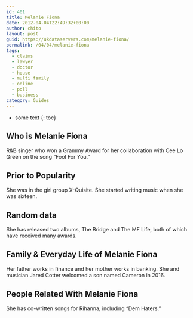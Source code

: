 ```yaml
---
id: 401
title: Melanie Fiona
date: 2012-04-04T22:49:32+00:00
author: chito
layout: post
guid: https://ukdataservers.com/melanie-fiona/
permalink: /04/04/melanie-fiona
tags:
  - claims
  - lawyer
  - doctor
  - house
  - multi family
  - online
  - poll
  - business
category: Guides
---
```


* some text
{: toc}


## Who is  Melanie Fiona
                  
                  
                  
R&B singer who won a Grammy Award for her collaboration with Cee Lo Green on the song &#8220;Fool For You.&#8221;
                  
                
                
                
## Prior to Popularity 
                  
                  
                  
She was in the girl group X-Quisite. She started writing music when she was sixteen.
                  
                
                
                
## Random data 
                  
                  
                  
She has released two albums, The Bridge and The MF Life, both of which have received many awards.
                  
                
                
                
## Family & Everyday Life of Melanie Fiona
                  
                  
                  
Her father works in finance and her mother works in banking. She and musician Jared Cotter welcomed a son named Cameron in 2016.
                  
                
                
                
## People Related With  Melanie Fiona
                  
                  
                  
She has co-written songs for Rihanna, including &#8220;Dem Haters.&#8221;
                  
                
              
            
          
          
          
    
    
  
